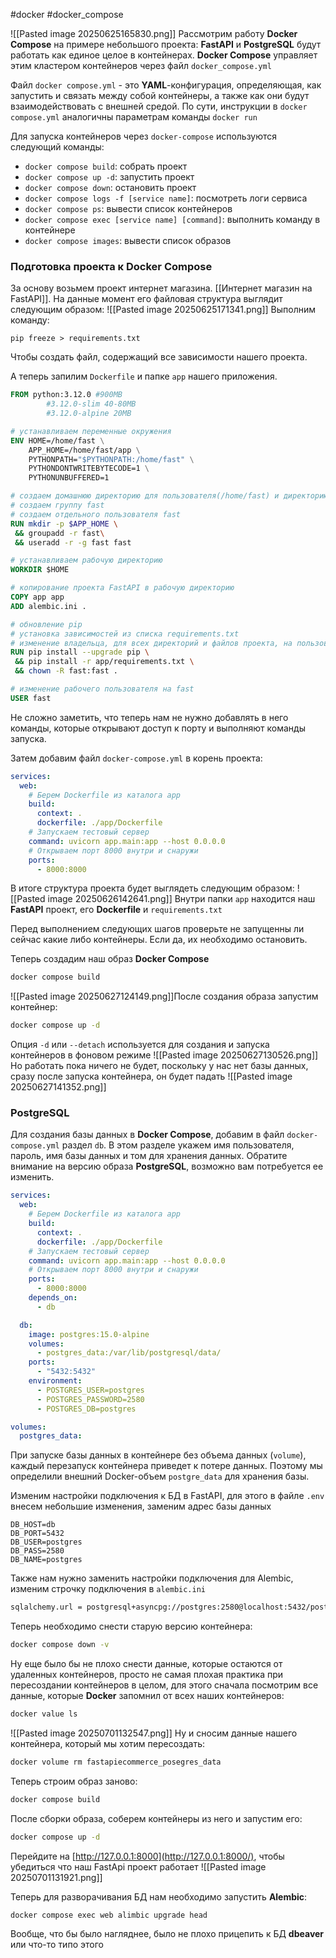#docker #docker_compose 

![[Pasted image 20250625165830.png]]
Рассмотрим работу **Docker Compose** на примере небольшого проекта: **FastAPI** и **PostgreSQL** будут работать как единое целое в контейнерах. **Docker Compose** управляет этим кластером контейнеров через файл `docker_compose.yml`

Файл `docker compose.yml` - это **YAML**-конфигурация, определяющая, как запустить и связать между собой контейнеры, а также как они будут взаимодействовать с внешней средой. По сути, инструкции в `docker compose.yml` аналогичны параметрам команды `docker run`

Для запуска контейнеров через `docker-compose` используются следующий команды:
- `docker compose build`: собрать проект
- `docker compose up -d`: запустить проект
- `docker compose down`: остановить проект
- `docker compose logs -f [service name]`: посмотреть логи сервиса
- `docker compose ps`: вывести список контейнеров
- `docker compose exec [service name] [command]`: выполнить команду в контейнере
- `docker compose images`: вывести список образов

### Подготовка проекта к **Docker Compose**
За основу возьмем проект интернет магазина. [[Интернет магазин на FastAPI]]. На данные момент его файловая структура выглядит следующим образом:
![[Pasted image 20250625171341.png]]
Выполним команду:
```
pip freeze > requirements.txt
```
Чтобы создать файл, содержащий все зависимости нашего проекта.

А теперь запилим `Dockerfile` и папке `app` нашего приложения.
```dockerfile
FROM python:3.12.0 #900MB
		#3.12.0-slim 40-80MB
		#3.12.0-alpine 20MB

# устанавливаем переменные окружения
ENV HOME=/home/fast \
    APP_HOME=/home/fast/app \
    PYTHONPATH="$PYTHONPATH:/home/fast" \
    PYTHONDONTWRITEBYTECODE=1 \
    PYTHONUNBUFFERED=1

# создаем домашнюю директорию для пользователя(/home/fast) и директорию для проекта(/home/fast/app)
# создаем группу fast
# создаем отдельного пользователя fast
RUN mkdir -p $APP_HOME \
 && groupadd -r fast\
 && useradd -r -g fast fast

# устанавливаем рабочую директорию
WORKDIR $HOME

# копирование проекта FastAPI в рабочую директорию
COPY app app
ADD alembic.ini .

# обновление pip
# установка зависимостей из списка requirements.txt
# изменение владельца, для всех директорий и файлов проекта, на пользователя fast
RUN pip install --upgrade pip \
 && pip install -r app/requirements.txt \
 && chown -R fast:fast .

# изменение рабочего пользователя на fast
USER fast
```

Не сложно заметить, что теперь нам не нужно добавлять в него команды, которые открывают доступ к порту и выполняют команды запуска.

Затем добавим файл `docker-compose.yml` в корень проекта:
```yml
services:
  web:
    # Берем Dockerfile из каталога app
    build:
      context: .
      dockerfile: ./app/Dockerfile
    # Запускаем тестовый сервер
    command: uvicorn app.main:app --host 0.0.0.0
    # Открываем порт 8000 внутри и снаружи
    ports:
      - 8000:8000
```

В итоге структура проекта будет выглядеть следующим образом:
![[Pasted image 20250626142641.png]]
Внутри папки `app` находится наш **FastAPI** проект, его **Dockerfile** и `requirements.txt`

Перед выполнением следующих шагов проверьте не запущенны ли сейчас какие либо контейнеры. Если да, их необходимо остановить.

Теперь создадим наш образ **Docker Compose**
```bash
docker compose build
```
![[Pasted image 20250627124149.png]]После создания образа запустим контейнер:
```bash
docker compose up -d
```
Опция  `-d` или `--detach` используется для создания и запуска контейнеров в фоновом режиме
![[Pasted image 20250627130526.png]]
Но работать пока ничего не будет, поскольку у нас нет базы данных, сразу после запуска контейнера, он будет падать
![[Pasted image 20250627141352.png]]

### PostgreSQL
Для создания базы данных в **Docker Compose**, добавим в файл `docker-compose.yml` раздел `db`. В этом разделе укажем имя пользователя, пароль, имя базы данных и том для хранения данных. Обратите внимание на версию образа **PostgreSQL**, возможно вам потребуется ее изменить.
```yaml
services:
  web:
    # Берем Dockerfile из каталога app
    build:
      context: .
      dockerfile: ./app/Dockerfile
    # Запускаем тестовый сервер
    command: uvicorn app.main:app --host 0.0.0.0
    # Открываем порт 8000 внутри и снаружи
    ports:
      - 8000:8000
    depends_on:
      - db

  db:
    image: postgres:15.0-alpine
    volumes:
      - postgres_data:/var/lib/postgresql/data/
    ports:
      - "5432:5432"
    environment:
      - POSTGRES_USER=postgres
      - POSTGRES_PASSWORD=2580
      - POSTGRES_DB=postgres

volumes:
  postgres_data:
```
При запуске базы данных в контейнере без объема данных (`volume`), каждый перезапуск контейнера приведет к потере данных. Поэтому мы определили внешний Docker-объем `postgre_data` для хранения базы.

Изменим настройки подключения к БД в FastAPI, для этого в файле `.env` внесем небольшие изменения, заменим адрес базы данных
```
DB_HOST=db  
DB_PORT=5432  
DB_USER=postgres  
DB_PASS=2580  
DB_NAME=postgres
```
Также нам нужно заменить настройки подключения для Alembic, изменим строчку подключения в `alembic.ini`
```bash
sqlalchemy.url = postgresql+asyncpg://postgres:2580@localhost:5432/postgres
```

Теперь необходимо снести старую версию контейнера:
```bash
docker compose down -v
```
Ну еще было бы не плохо снести данные, которые остаются от удаленных контейнеров, просто не самая плохая практика при пересоздании контейнеров в целом, для этого сначала посмотрим все данные, которые **Docker** запомнил от всех наших контейнеров:
```bash
docker value ls
```
![[Pasted image 20250701132547.png]]
Ну и сносим данные нашего контейнера, который мы хотим пересоздать:
```bash
docker volume rm fastapiecommerce_posegres_data
```

Теперь строим образ заново:
```bash
docker compose build
```
После сборки образа, соберем контейнеры  из него и запустим его:
```bash
docker compose up -d
```

Перейдите на [http://127.0.0.1:8000](http://127.0.0.1:8000/), чтобы убедиться что наш FastApi проект работает
![[Pasted image 20250701131921.png]]

Теперь для разворачивания БД нам необходимо запустить **Alembic**:
```bash
docker compose exec web alimbic upgrade head
```
Вообще, что бы было нагляднее, было не плохо прицепить к БД **dbeaver** или что-то типо этого